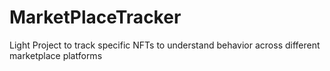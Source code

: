 # MarketPlaceTracker
Light Project to track specific NFTs to understand behavior across different marketplace platforms
